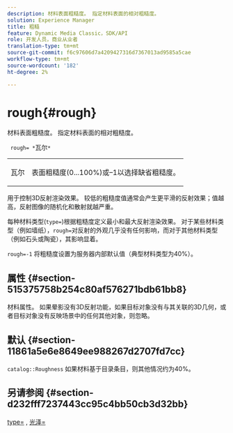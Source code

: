 ```yaml
---
description: 材料表面粗糙度。 指定材料表面的相对粗糙度。
solution: Experience Manager
title: 粗糙
feature: Dynamic Media Classic，SDK/API
role: 开发人员，商业从业者
translation-type: tm+mt
source-git-commit: f6c97606d7a4209427316d7367013ad9585a5cae
workflow-type: tm+mt
source-wordcount: '182'
ht-degree: 2%

---
```



# rough{#rough}

材料表面粗糙度。 指定材料表面的相对粗糙度。

` rough= *`瓦尔`*`

<table id="simpletable_432E33EC87144AC7A2A8D9406F862708"> 
 <tr class="strow"> 
  <td class="stentry"> <p> <span class="varname"> 瓦尔  </span> </p> </td> 
  <td class="stentry"> <p>表面粗糙度(0...100%)或–1以选择缺省粗糙度。 </p> </td> 
 </tr> 
</table>

用于控制3D反射渲染效果。 较低的粗糙度值通常会产生更平滑的反射效果；值越高，反射图像的随机化和散射就越严重。

每种材料类型(`type=`)根据粗糙度定义最小和最大反射渲染效果。 对于某些材料类型（例如墙纸），`rough=`对反射的外观几乎没有任何影响，而对于其他材料类型（例如石头或陶瓷），其影响显着。

`rough=-1` 将粗糙度设置为服务器内部默认值（典型材料类型为40%）。

## 属性 {#section-515375758b254c80af576271bdb61bb8}

材料属性。 如果晕影没有3D反射功能，如果目标对象没有与其关联的3D几何，或者目标对象没有反映场景中的任何其他对象，则忽略。

## 默认 {#section-11861a5e6e8649ee988267d2707fd7cc}

`catalog::Roughness` 如果材料基于目录条目，则其他情况约为40%。

## 另请参阅 {#section-d232fff7237443cc95c4bb50cb3d32bb}

[type=](../../../../../ir-api/http-protocol/image-rendering-api-ref/c-ir-http-protocol-ref/c-ir-http-protocol-command-reference/r-ir-http-type.md#reference-128c7de89e2d46838019b560f3f84a35) , [光泽=](../../../../../ir-api/http-protocol/image-rendering-api-ref/c-ir-http-protocol-ref/c-ir-http-protocol-command-reference/r-ir-http-gloss.md#reference-325aef2ee51e4e1584a06047427340ca)
